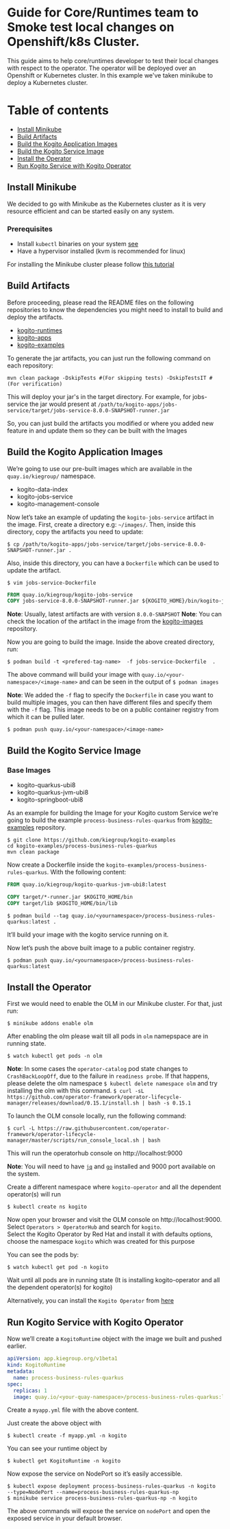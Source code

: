 # Guide for Core/Runtimes team to Smoke test local changes on Openshift/k8s Cluster.

This guide aims to help core/runtimes developer to test their local changes with respect to the operator.
The operator will be deployed over an Openshift or Kubernetes cluster. In this example we've taken minikube to deploy a Kubernetes cluster.

# Table of contents

* [Install Minikube](#install-minikube)
* [Build Artifacts](#build-artifacts)
* [Build the Kogito Application Images](#build-the-kogito-application-images)
* [Build the Kogito Service Image](#build-the-kogito-service-image)
* [Install the Operator](#install-the-operator)
* [Run Kogito Service with Kogito Operator](#run-kogito-service-with-kogito-operator)

## Install Minikube

We decided to go with Minikube as the Kubernetes cluster as it is very resource efficient and can be started easily on any system.
 
 ### Prerequisites
 
  * Install `kubectl` binaries on your system [see](https://kubernetes.io/docs/tasks/tools/install-kubectl/)
  * Have a hypervisor installed (kvm  is recommended for linux)

For installing the Minikube cluster please follow [this tutorial](https://kubernetes.io/docs/tasks/tools/install-minikube/)

## Build Artifacts

Before proceeding, please read the README files on the following repositories to know the dependencies you might need to install to build and deploy the artifacts.
 * [kogito-runtimes](https://github.com/kiegroup/kogito-runtimes)
 * [kogito-apps](https://github.com/kiegroup/kogito-apps)
 * [kogito-examples](https://github.com/kiegroup/kogito-examples)
 
To generate the jar artifacts, you can just run the following command on each repository:

```shell-script
mvn clean package -DskipTests #(For skipping tests) -DskipTestsIT #(For verification)
```

This will deploy your jar's in the target directory. For example, for jobs-service the jar would present at `/path/to/kogito-apps/jobs-service/target/jobs-service-8.0.0-SNAPSHOT-runner.jar`

So, you can just build the artifacts you modified or where you added new feature in and update them so they can be built with the Images

## Build the Kogito Application Images

We’re going to use our pre-built images which are available in the `quay.io/kiegroup/` namespace.

  * kogito-data-index
  * kogito-jobs-service
  * kogito-management-console

Now let’s take an example of updating the `kogito-jobs-service` artifact in the image.
First, create a directory e.g: `~/images/`.
Then, inside this directory, copy the artifacts you need to update:

```shell-script
$ cp /path/to/kogito-apps/jobs-service/target/jobs-service-8.0.0-SNAPSHOT-runner.jar .
```

Also, inside this directory, you can have a `Dockerfile` which can be used to update the artifact.

```shell-script
$ vim jobs-service-Dockerfile
``` 

```Dockerfile
FROM quay.io/kiegroup/kogito-jobs-service
COPY jobs-service-8.0.0-SNAPSHOT-runner.jar ${KOGITO_HOME}/bin/kogito-jobs-service-runner.jar
```
**Note**: Usually, latest artifacts are with version  `8.0.0-SNAPSHOT`
**Note**: You can check the location of the artifact in the image from the [kogito-images](https://github.com/kiegroup/kogito-images) repository.

Now you are going to build the image. Inside the above created directory, run:

```shell-script
$ podman build -t <prefered-tag-name>  -f jobs-service-Dockerfile  .
```

The above command will build your image with `quay.io/<your-namespace>/<image-name>` and can be seen in the output of `$ podman images`

**Note**: We added the `-f` flag to specify the `Dockerfile` in case you want to build multiple images, you can then have different files and specify them with the `-f` flag.
This image needs to be on a public container registry from which it can be pulled later.
```shell-script
$ podman push quay.io/<your-namespace>/<image-name>
```

## Build the Kogito Service Image

### Base Images
  * kogito-quarkus-ubi8
  * kogito-quarkus-jvm-ubi8
  * kogito-springboot-ubi8

As an example for building the Image for your Kogito custom Service we’re going to build the example  `process-business-rules-quarkus` from [kogito-examples](https://github.com/kiegroup/kogito-examples) repository.

```shell-script
$ git clone https://github.com/kiegroup/kogito-examples
cd kogito-examples/process-business-rules-quarkus
mvn clean package
```
Now create a Dockerfile inside the `kogito-examples/process-business-rules-quarkus`. With the following content:

```Dockerfile
FROM quay.io/kiegroup/kogito-quarkus-jvm-ubi8:latest

COPY target/*-runner.jar $KOGITO_HOME/bin    
COPY target/lib $KOGITO_HOME/bin/lib
```

```shell-script
$ podman build --tag quay.io/<yournamespace>/process-business-rules-quarkus:latest .
```
It’ll build your image with the kogito service running on it.

Now let’s push the above built image to a public container registry.

```shell-script
$ podman push quay.io/<yournamespace>/process-business-rules-quarkus:latest
```

## Install the Operator

First we would need to enable the OLM in our Minikube cluster. For that, just run:

```shell-script
$ minikube addons enable olm
```
After enabling the olm please wait till all pods in `olm` namepspace are in running state.

```shell-script
$ watch kubectl get pods -n olm
```
**Note**: In some cases the `operator-catalog` pod state changes to `CrashBackLoopOff`, due to the failure in `readiness probe`. If that happens, please delete the olm namespace `$ kubectl delete namespace olm` and try installing the olm with this command. `$ curl -sL https://github.com/operator-framework/operator-lifecycle-manager/releases/download/0.15.1/install.sh | bash -s 0.15.1` 

To launch the OLM console locally, run the following command:

 ```shell-script
$ curl -L https://raw.githubusercontent.com/operator-framework/operator-lifecycle-manager/master/scripts/run_console_local.sh | bash
```

This will run the operatorhub console on http://localhost:9000 

**Note**: You will need to have [`jq`](https://stedolan.github.io/jq/manual/) and [`go`](https://golang.org/dl/) installed and 9000 port available on the system.

Create a different namespace where `kogito-operator` and all the dependent operator(s) will run

```shell-script
$ kubectl create ns kogito
```

Now open your browser and visit the OLM console on http://localhost:9000. Select `Operators > OperatorHub` and search for `kogito`.  
Select the Kogito Operator by Red Hat and install it with defaults options, choose the namespace `kogito` which was created for this purpose

You can see the pods by:

```shell-script
$ watch kubectl get pod -n kogito
```

Wait until all pods are in running state (It is installing kogito-operator and all the dependent operator(s) for kogito)

Alternatively, you can install the `Kogito Operator` from [here](https://operatorhub.io/operator/kogito-operator)

## Run Kogito Service with Kogito Operator

Now we’ll create a `KogitoRuntime` object with the image we built and pushed earlier.

```yaml
apiVersion: app.kiegroup.org/v1beta1
kind: KogitoRuntime
metadata:
  name: process-business-rules-quarkus
spec:
  replicas: 1
  image: quay.io/<your-quay-namespace>/process-business-rules-quarkus:latest
```
Create a `myapp.yml` file with the above content.

Just create the above object with

```shell-script
$ kubectl create -f myapp.yml -n kogito
```

You can see your runtime object by 

```shell-script
$ kubectl get KogitoRuntime -n kogito
```

Now expose the service on NodePort so it’s easily accessible.

```shell-script
$ kubectl expose deployment process-business-rules-quarkus -n kogito  --type=NodePort --name=process-business-rules-quarkus-np
$ minikube service process-business-rules-quarkus-np -n kogito
```
The above commands will expose the service on `nodePort`  and open the exposed service in your default browser.
